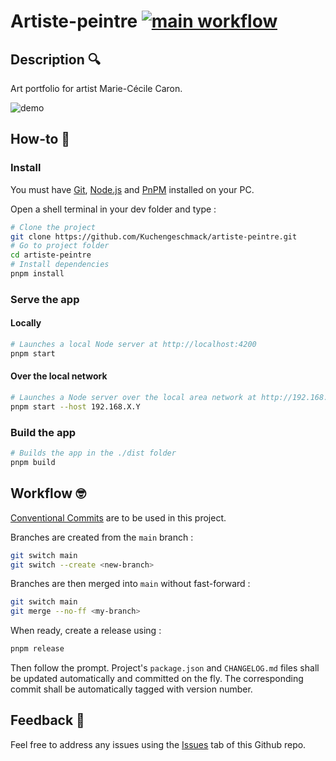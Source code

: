 # Artiste-peintre [![main workflow](https://github.com/Kuchengeschmack/artiste-peintre/actions/workflows/main.yml/badge.svg)](https://github.com/Kuchengeschmack/artiste-peintre/actions)

## Description 🔍

Art portfolio for artist Marie-Cécile Caron.

![demo](https://github.com/user-attachments/assets/168a6ec1-693e-4f36-9ad6-efda9d3fb96c)

## How-to 🤔

### Install

You must have [Git](https://git-scm.com/), [Node.js](https://nodejs.org/en) and [PnPM](https://pnpm.io/) installed on your PC.

Open a shell terminal in your dev folder and type :

```sh
# Clone the project
git clone https://github.com/Kuchengeschmack/artiste-peintre.git
# Go to project folder
cd artiste-peintre
# Install dependencies
pnpm install
```

### Serve the app

#### Locally

```sh
# Launches a local Node server at http://localhost:4200
pnpm start
```

#### Over the local network

```sh
# Launches a Node server over the local area network at http://192.168.X.Y:4200 where 192.168.X.Y is your local IP address
pnpm start --host 192.168.X.Y
```

### Build the app

```sh
# Builds the app in the ./dist folder
pnpm build
```

## Workflow 🤓

[Conventional Commits](https://www.conventionalcommits.org/en/v1.0.0/) are to be used in this project.

Branches are created from the `main` branch :

```sh
git switch main
git switch --create <new-branch>
```

Branches are then merged into `main` without fast-forward :

```sh
git switch main
git merge --no-ff <my-branch>
```

When ready, create a release using :

```sh
pnpm release
```

Then follow the prompt. Project's `package.json` and `CHANGELOG.md` files shall be updated automatically and committed on the fly. The corresponding commit shall be automatically tagged with version number.

## Feedback 🔂

Feel free to address any issues using the [Issues](https://github.com/Kuchengeschmack/artiste-peintre/issues) tab of this Github repo.
